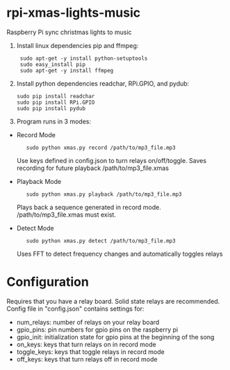 rpi-xmas-lights-music
=====================

Raspberry Pi sync christmas lights to music

1. Install linux dependencies pip and ffmpeg:
        
        sudo apt-get -y install python-setuptools
        sudo easy_install pip
        sudo apt-get -y install ffmpeg

2. Install python dependencies readchar, RPi.GPIO, and pydub:

       sudo pip install readchar
       sudo pip install RPi.GPIO
       sudo pip install pydub
       
3. Program runs in 3 modes:

  - Record Mode

           sudo python xmas.py record /path/to/mp3_file.mp3
      
    Use keys defined in config.json to turn relays on/off/toggle.  Saves recording for future playback /path/to/mp3_file.xmas
    
  - Playback Mode
      
           sudo python xmas.py playback /path/to/mp3_file.mp3

    Plays back a sequence generated in record mode.  /path/to/mp3_file.xmas must exist.

  - Detect Mode

           sudo python xmas.py detect /path/to/mp3_file.mp3
      
    Uses FFT to detect frequency changes and automatically toggles relays
      

Configuration
===

Requires that you have a relay board.  Solid state relays are recommended.  Config file in "config.json" contains settings for:

  - num_relays: number of relays on your relay board
  - gpio_pins: pin numbers for gpio pins on the raspberry pi
  - gpio_init: initialization state for gpio pins at the beginning of the song
  - on_keys: keys that turn relays on in record mode
  - toggle_keys: keys that toggle relays in record mode
  - off_keys: keys that turn relays off in record mode
